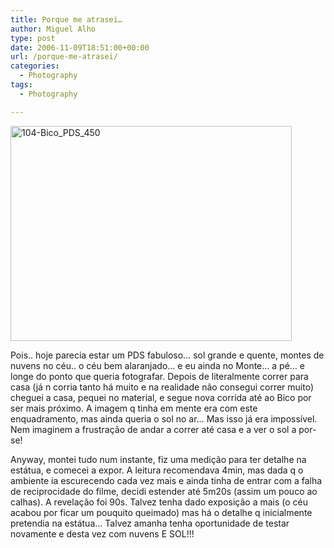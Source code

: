 ```yaml
---
title: Porque me atrasei…
author: Miguel Alho
type: post
date: 2006-11-09T18:51:00+00:00
url: /porque-me-atrasei/
categories:
  - Photography
tags:
  - Photography

---
```

[<img src="http://static.flickr.com/113/293188670_deadc4d82d.jpg" width="450" height="344" alt="104-Bico_PDS_450" />][1]

Pois.. hoje parecia estar um PDS fabuloso&#8230; sol grande e quente, montes de nuvens no céu.. o céu bem alaranjado&#8230; e eu ainda no Monte&#8230; a pé&#8230; e longe do ponto que queria fotografar. Depois de literalmente correr para casa (já n corria tanto há muito e na realidade não consegui correr muito) cheguei a casa, pequei no material, e segue nova corrida até ao Bico por ser mais próximo. A imagem q tinha em mente era com este enquadramento, mas ainda queria o sol no ar&#8230; Mas isso já era impossível. Nem imaginem a frustração de andar a correr até casa e a ver o sol a por-se!

Anyway, montei tudo num instante, fiz uma medição para ter detalhe na estátua, e comecei a expor. A leitura recomendava 4min, mas dada q o ambiente ia escurecendo cada vez mais e ainda tinha de entrar com a falha de reciprocidade do filme, decidi estender até 5m20s (assim um pouco ao calhas). A revelação foi 90s. Talvez tenha dado exposição a mais (o céu acabou por ficar um pouquito queimado) mas há o detalhe q inicialmente pretendia na estátua&#8230; Talvez amanha tenha oportunidade de testar novamente e desta vez com nuvens E SOL!!!

 [1]: http://www.flickr.com/photos/mytymyky/293188670/ "Photo Sharing"